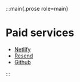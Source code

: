 :::main{.prose role=main}

# Paid services

<!-- Write a list of the following paid services: Netlify, Resend, Github -->

- [Netlify](https://www.netlify.com/)
- [Resend](https://resend.io/)
- [Github](https://github.com)

:::
